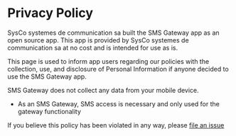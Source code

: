 # Privacy Policy

SysCo systemes de communication sa built the SMS Gateway app as an open source app. This app is provided by SysCo systemes de communication sa at no cost and is intended for use as is.

This page is used to inform app users regarding our policies with the collection, use, and disclosure of Personal Information if anyone decided to use the SMS Gateway app.

SMS Gateway does not collect any data from your mobile device.
* As an SMS Gateway, SMS access is necessary and only used for the gateway functionality

If you believe this policy has been violated in any way, please [file an issue](https://github.com/multiOTP/SMSGateway/issues/new)

